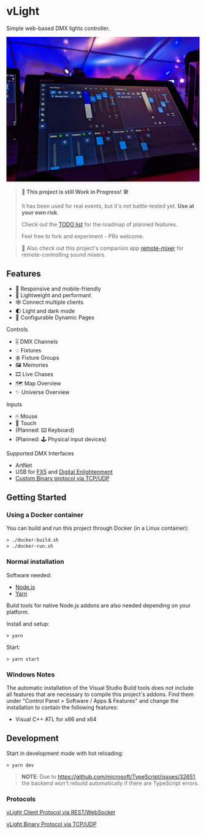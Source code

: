 # vLight

Simple web-based DMX lights controller.

![](./assets/photo.jpeg)

> **🚧 This project is still Work in Progress! 🛠️**
>
> It has been used for real events, but it's not battle-tested yet. **Use at your own risk**.
>
> Check out the [TODO list](./TODO.md) for the roadmap of planned features.
>
> Feel free to fork and experiment - PRs welcome.

> 🎵 Also check out this project's companion app  [remote-mixer](https://github.com/kryops/remote-mixer) for remote-controlling sound mixers.

## Features

* 📱 Responsive and mobile-friendly
* 🚀 Lightweight and performant
* 🕸️ Connect multiple clients
* 🌓 Light and dark mode
* 📄 Configurable Dynamic Pages

Controls

* 🎚 DMX Channels
* 💡 Fixtures
* ꙮ Fixture Groups
* 🖼 Memories
* 🎞 Live Chases
* 🗺 Map Overview
* ✨ Universe Overview

Inputs

* 🖱 Mouse
* 📱 Touch
* (Planned: ⌨️ Keyboard)
* (Planned: 🕹 Physical input devices)

Supported DMX Interfaces

* ArtNet
* USB for [FX5](https://fx5.de/) and [Digital Enlightenment](http://www.digital-enlightenment.de/)
* [Custom Binary protocol via TCP/UDP](./backend/src/devices/vlight/README.md)

## Getting Started

### Using a Docker container

You can build and run this project through Docker (in a Linux container):

```
> ./docker-build.sh
> ./docker-run.sh
```

### Normal installation

Software needed:

- [Node.js](https://nodejs.org/en/)
- [Yarn](https://yarnpkg.com/lang/en/)

Build tools for native Node.js addons are also needed depending on your platform.

Install and setup:

```shellscript
> yarn
```

Start:

```shellscript
> yarn start
```

### Windows Notes

The automatic installation of the Visual Studio Build tools does not include all features that are necessary to compile this project's addons. Find them under "Control Panel > Software / Apps & Features" and change the installation to contain the following features:

- Visual C++ ATL for x86 and x64

## Development

Start in development mode with hot reloading:

```shellscript
> yarn dev
```

> **NOTE**: Due to https://github.com/microsoft/TypeScript/issues/32651, the backend won't rebuild automatically if there are TypeScript errors.

### Protocols

[vLight Client Protocol via REST/WebSocket](./backend/src/services/api/README.md)

[vLight Binary Protocol via TCP/UDP](./backend/src/devices/vlight/README.md)
